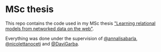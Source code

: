 # MSc thesis
This repo contains the code used in my MSc thesis ["Learning relational models from networked data on the web"](https://unire.unige.it/bitstream/handle/123456789/3219/tesi13920333.pdf?sequence=1&isAllowed=y&group=an).

Everything was done under the supervision of [@annalisabarla](https://github.com/annalisabarla), [@nicolettanoceti](https://github.com/nicolettanoceti) and [@DaviGarba](https://github.com/DaviGarba).
